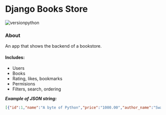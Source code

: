 # Django Books Store 
![versionpython](https://img.shields.io/pypi/pyversions/django)

### About

Аn app that shows the backend of a bookstore.
#### Includes:
- Users
- Books
- Rating, likes, bookmarks
- Permisions
- Filters, search, ordering

***Example of JSON string:*** 
```json
[{"id":1,"name":"A byte of Python","price":"1000.00","author_name":"Swaroop Chitlur","annotated_likes":1,"owner_name":"n1Z3R","readers":[{"first_name":"Daniil","last_name":"Kondrashov"}]},{"id":2,"name":"Django - Girls tutorial","price":"1000.00","author_name":"HonKit","annotated_likes":0,"owner_name":"","readers":[]},{"id":3,"name":"Fluent Python","price":"500.00","author_name":"Luciano Ramalho Django","annotated_likes":0,"owner_name":"","readers":[]},{"id":5,"name":"A byte","price":"1000.00","author_name":"Chitlur","annotated_likes":0,"owner_name":"n1Z3R","readers":[]}]
```
